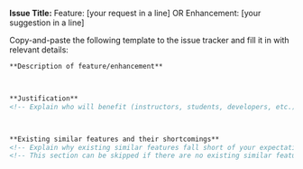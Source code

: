 **Issue Title:** Feature: [your request in a line] OR Enhancement: [your suggestion in a line]

Copy-and-paste the following template to the issue tracker and fill it in with relevant details:
```markdown
**Description of feature/enhancement**



**Justification**
<!-- Explain who will benefit (instructors, students, developers, etc.) and in what way. -->



**Existing similar features and their shortcomings**
<!-- Explain why existing similar features fall short of your expectation. -->
<!-- This section can be skipped if there are no existing similar features. -->
```
